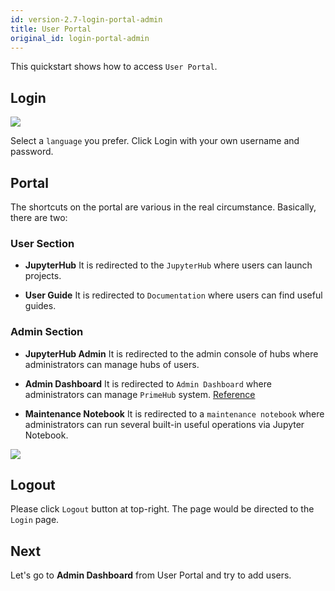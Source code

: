 ```yaml
---
id: version-2.7-login-portal-admin
title: User Portal
original_id: login-portal-admin
---
```


This quickstart shows how to access `User Portal`.

## Login

![](assets/login_1.png)

Select a `language` you prefer. Click Login with your own username and password.

## Portal
The shortcuts on the portal are various in the real circumstance. Basically, there are two:

### User Section

+ **JupyterHub**
It is redirected to the `JupyterHub` where users can launch projects.

+ **User Guide**
It is redirected to `Documentation` where users can find useful guides.

### Admin Section

+ **JupyterHub Admin**
It is redirected to the admin console of hubs where administrators can manage hubs of users.

+ **Admin Dashboard**
It is redirected to `Admin Dashboard` where administrators can manage `PrimeHub` system.
[Reference](admin-dashboard.md)

+ **Maintenance Notebook**
It is redirected to a `maintenance notebook` where administrators can run several built-in useful operations via Jupyter Notebook.

![](assets/user_portal_admin.png)


## Logout
Please click `Logout` button at top-right. The page would be directed to the `Login` page.


## Next

Let's go to **Admin Dashboard** from User Portal and try to add users.
